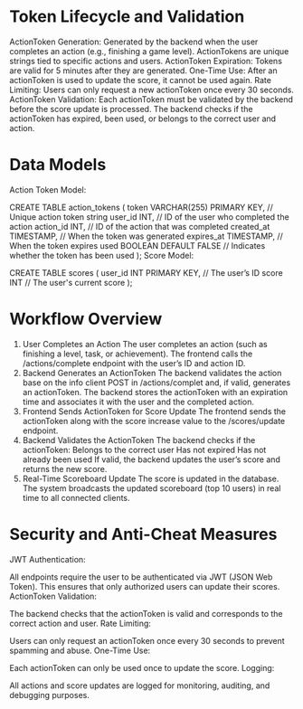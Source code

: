 # Token Lifecycle and Validation
ActionToken Generation:
Generated by the backend when the user completes an action (e.g., finishing a game level).
ActionTokens are unique strings tied to specific actions and users.
ActionToken Expiration:
Tokens are valid for 5 minutes after they are generated.
One-Time Use:
After an actionToken is used to update the score, it cannot be used again.
Rate Limiting:
Users can only request a new actionToken once every 30 seconds.
ActionToken Validation:
Each actionToken must be validated by the backend before the score update is processed.
The backend checks if the actionToken has expired, been used, or belongs to the correct user and action.

# Data Models
Action Token Model:

CREATE TABLE action_tokens (
  token VARCHAR(255) PRIMARY KEY,  // Unique action token string
  user_id INT,                     // ID of the user who completed the action
  action_id INT,                   // ID of the action that was completed
  created_at TIMESTAMP,            // When the token was generated
  expires_at TIMESTAMP,            // When the token expires
  used BOOLEAN DEFAULT FALSE       // Indicates whether the token has been used
);
Score Model:

CREATE TABLE scores (
  user_id INT PRIMARY KEY,   // The user’s ID
  score INT                  // The user's current score
);

# Workflow Overview
1. User Completes an Action
The user completes an action (such as finishing a level, task, or achievement).
The frontend calls the /actions/complete endpoint with the user’s ID and action ID.
2. Backend Generates an ActionToken
The backend validates the action base on the info client POST in /actions/complet and, if valid, generates an actionToken.
The backend stores the actionToken with an expiration time and associates it with the user and the completed action.
3. Frontend Sends ActionToken for Score Update
The frontend sends the actionToken along with the score increase value to the /scores/update endpoint.
4. Backend Validates the ActionToken
The backend checks if the actionToken:
Belongs to the correct user
Has not expired
Has not already been used
If valid, the backend updates the user’s score and returns the new score.
5. Real-Time Scoreboard Update
The score is updated in the database.
The system broadcasts the updated scoreboard (top 10 users) in real time to all connected clients.
# Security and Anti-Cheat Measures
JWT Authentication:

All endpoints require the user to be authenticated via JWT (JSON Web Token). This ensures that only authorized users can update their scores.
ActionToken Validation:

The backend checks that the actionToken is valid and corresponds to the correct action and user.
Rate Limiting:

Users can only request an actionToken once every 30 seconds to prevent spamming and abuse.
One-Time Use:

Each actionToken can only be used once to update the score.
Logging:

All actions and score updates are logged for monitoring, auditing, and debugging purposes.